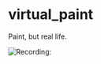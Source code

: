 # virtual_paint
 
Paint, but real life.

![Recording:](https://github.com/safekhawaja/virtual_paint/Screen-Recording-2020-08-05-at-3.gif.gif?raw=true "Title")
